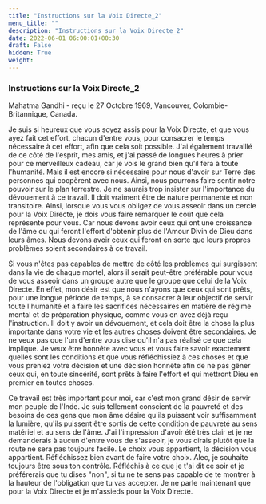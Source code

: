 ```yaml
---
title: "Instructions sur la Voix Directe_2"
menu_title: ""
description: "Instructions sur la Voix Directe_2"
date: 2022-06-01 06:00:01+00:30
draft: False
hidden: True
weight:
---
```

### Instructions sur la Voix Directe_2

Mahatma Gandhi - reçu le 27 Octobre 1969, Vancouver, Colombie-Britannique, Canada.

Je suis si heureux que vous soyez assis pour la Voix Directe, et que vous ayez fait cet effort, chacun d'entre vous, pour consacrer le temps nécessaire à cet effort, afin que cela soit possible. J'ai également travaillé de ce côté de l'esprit, mes amis, et j'ai passé de longues heures à prier pour ce merveilleux cadeau, car je vois le grand bien qu'il fera à toute l'humanité. Mais il est encore si nécessaire pour nous d'avoir sur Terre des personnes qui coopèrent avec nous. Ainsi, nous pourrons faire sentir notre pouvoir sur le plan terrestre. Je ne saurais trop insister sur l'importance du dévouement à ce travail. Il doit vraiment être de nature permanente et non transitoire. Ainsi, lorsque vous vous obligez de vous asseoir dans un cercle pour la Voix Directe, je dois vous faire remarquer le coût que cela représente pour vous. Car nous devons avoir ceux qui ont une croissance de l'âme ou qui feront l'effort d'obtenir plus de l'Amour Divin de Dieu dans leurs âmes. Nous devons avoir ceux qui feront en sorte que leurs propres problèmes soient secondaires à ce travail. 

Si vous n'êtes pas capables de mettre de côté les problèmes qui surgissent dans la vie de chaque mortel, alors il serait peut-être préférable pour vous de vous asseoir dans un groupe autre que le groupe que celui de la Voix Directe. En effet, mon désir est que nous n'ayons que ceux qui sont prêts, pour une longue période de temps, à se consacrer à leur objectif de servir toute l'humanité et à faire les sacrifices nécessaires en matière de régime mental et de préparation physique, comme vous en avez déjà reçu l'instruction. Il doit y avoir un dévouement, et cela doit être la chose la plus importante dans votre vie et les autres choses doivent être secondaires. Je ne veux pas que l'un d'entre vous dise qu'il n'a pas réalisé ce que cela implique. Je veux être honnête avec vous et vous faire savoir exactement quelles sont les conditions et que vous réfléchissiez à ces choses et que vous preniez votre décision et une décision honnête afin de ne pas gêner ceux qui, en toute sincérité, sont prêts à faire l'effort et qui mettront Dieu en premier en toutes choses. 

Ce travail est très important pour moi, car c'est mon grand désir de servir mon peuple de l'Inde. Je suis tellement conscient de la pauvreté et des besoins de ces gens que mon âme désire qu'ils puissent voir suffisamment la lumière, qu'ils puissent être sortis de cette condition de pauvreté au sens matériel et au sens de l'âme. J'ai l'impression d'avoir été très clair et je ne demanderais à aucun d'entre vous de s'asseoir, je vous dirais plutôt que la route ne sera pas toujours facile. Le choix vous appartient, la décision vous appartient. Réfléchissez bien avant de faire votre choix. Alec, je souhaite toujours être sous ton contrôle. Réfléchis à ce que je t'ai dit ce soir et je préférerais que tu dises "non", si tu ne te sens pas capable de te montrer à la hauteur de l'obligation que tu vas accepter. Je ne parle maintenant que pour la Voix Directe et je m'assieds pour la Voix Directe.
